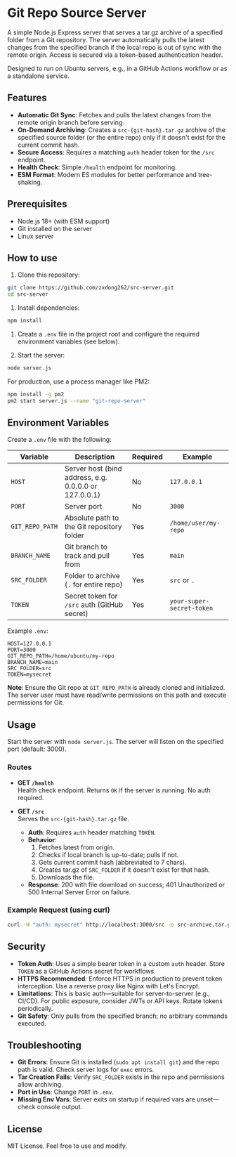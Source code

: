 # Git Repo Source Server

A simple Node.js Express server that serves a tar.gz archive of a specified folder from a Git repository. The server automatically pulls the latest changes from the specified branch if the local repo is out of sync with the remote origin. Access is secured via a token-based authentication header.

Designed to run on Ubuntu servers, e.g., in a GitHub Actions workflow or as a standalone service.

## Features

- **Automatic Git Sync**: Fetches and pulls the latest changes from the remote origin branch before serving.
- **On-Demand Archiving**: Creates a `src-{git-hash}.tar.gz` archive of the specified source folder (or the entire repo) only if it doesn't exist for the current commit hash.
- **Secure Access**: Requires a matching `auth` header token for the `/src` endpoint.
- **Health Check**: Simple `/health` endpoint for monitoring.
- **ESM Format**: Modern ES modules for better performance and tree-shaking.

## Prerequisites

- Node.js 18+ (with ESM support)
- Git installed on the server
- Linux server

## How to use


1. Clone this repository:

```sh
git clone https://github.com/zxdong262/src-server.git
cd src-server
```

1. Install dependencies:

```sh
npm install
```

1. Create a `.env` file in the project root and configure the required environment variables (see below).

1. Start the server:

```sh
node server.js
```

   For production, use a process manager like PM2:

```sh
npm install -g pm2
pm2 start server.js --name "git-repo-server"
```

## Environment Variables

Create a `.env` file with the following:

| Variable          | Description                                      | Required | Example                  |
|-------------------|--------------------------------------------------|----------|--------------------------|
| `HOST`            | Server host (bind address, e.g. 0.0.0.0 or 127.0.0.1) | No       | `127.0.0.1`                |
| `PORT`            | Server port                                      | No       | `3000`                   |
| `GIT_REPO_PATH`   | Absolute path to the Git repository folder       | Yes      | `/home/user/my-repo`     |
| `BRANCH_NAME`     | Git branch to track and pull from                | Yes      | `main`                   |
| `SRC_FOLDER`      | Folder to archive (`.` for entire repo)          | Yes      | `src` or `.`             |
| `TOKEN`           | Secret token for `/src` auth (GitHub secret)     | Yes      | `your-super-secret-token`|


Example `.env`:

```env
HOST=127.0.0.1
PORT=3000
GIT_REPO_PATH=/home/ubuntu/my-repo
BRANCH_NAME=main
SRC_FOLDER=src
TOKEN=mysecret
```

**Note**: Ensure the Git repo at `GIT_REPO_PATH` is already cloned and initialized. The server user must have read/write permissions on this path and execute permissions for Git.

## Usage

Start the server with `node server.js`. The server will listen on the specified port (default: 3000).

### Routes

- **GET `/health`**  
  Health check endpoint. Returns `OK` if the server is running. No auth required.

- **GET `/src`**  
  Serves the `src-{git-hash}.tar.gz` file.  
  - **Auth**: Requires `auth` header matching `TOKEN`.  
  - **Behavior**:  
    1. Fetches latest from origin.  
    2. Checks if local branch is up-to-date; pulls if not.  
    3. Gets current commit hash (abbreviated to 7 chars).  
    4. Creates tar.gz of `SRC_FOLDER` if it doesn't exist for that hash.  
    5. Downloads the file.  
  - **Response**: 200 with file download on success; 401 Unauthorized or 500 Internal Server Error on failure.

### Example Request (using curl)

```bash
curl -H "auth: mysecret" http://localhost:3000/src -o src-archive.tar.gz
```

## Security

- **Token Auth**: Uses a simple bearer token in a custom `auth` header. Store `TOKEN` as a GitHub Actions secret for workflows.  
- **HTTPS Recommended**: Enforce HTTPS in production to prevent token interception. Use a reverse proxy like Nginx with Let's Encrypt.  
- **Limitations**: This is basic auth—suitable for server-to-server (e.g., CI/CD). For public exposure, consider JWTs or API keys. Rotate tokens periodically.  
- **Git Safety**: Only pulls from the specified branch; no arbitrary commands executed.

## Troubleshooting

- **Git Errors**: Ensure Git is installed (`sudo apt install git`) and the repo path is valid. Check server logs for `exec` errors.  
- **Tar Creation Fails**: Verify `SRC_FOLDER` exists in the repo and permissions allow archiving.  
- **Port in Use**: Change `PORT` in `.env`.  
- **Missing Env Vars**: Server exits on startup if required vars are unset—check console output.

## License

MIT License. Feel free to use and modify.

